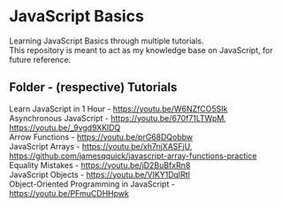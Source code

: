 # JavaScript Basics
Learning JavaScript Basics through multiple tutorials.  
This repository is meant to act as my knowledge base on JavaScript, for future reference.  

## Folder - (respective) Tutorials
Learn JavaScript in 1 Hour - https://youtu.be/W6NZfCO5SIk  
Asynchronous JavaScript - https://youtu.be/670f71LTWpM, https://youtu.be/_9vgd9XKlDQ  
Arrow Functions - https://youtu.be/prG68DQobbw  
JavaScript Arrays - https://youtu.be/xh7njXASFjU, https://github.com/jamesqquick/javascript-array-functions-practice  
Equality Mistakes - https://youtu.be/jD2BuBfxRn8  
JavaScript Objects - https://youtu.be/VIKY1DqlRtI  
Object-Oriented Programming in JavaScript - https://youtu.be/PFmuCDHHpwk  